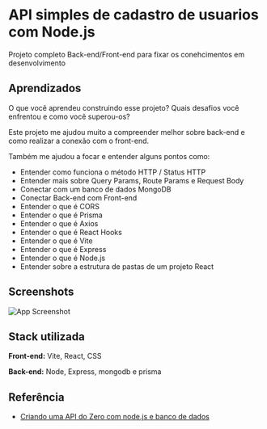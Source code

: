
# API simples de cadastro de usuarios com Node.js

Projeto completo Back-end/Front-end para fixar os conehcimentos em desenvolvimento



## Aprendizados

O que você aprendeu construindo esse projeto? Quais desafios você enfrentou e como você superou-os?

Este projeto me ajudou muito a compreender melhor sobre back-end e como realizar a conexão com o front-end.

Também me ajudou a focar e entender alguns pontos como:

  * Entender como funciona o método HTTP / Status HTTP
  * Entender mais sobre Query Params, Route Params e Request Body
  * Conectar com um banco de dados MongoDB
  * Conectar Back-end com Front-end
  * Entender o que é CORS
  * Entender o que é Prisma
  * Entender o que é Axios
  * Entender o que é React Hooks
  * Entender o que é Vite
  * Entender o que é Express
  * Entender o que é Node.js
  * Entender sobre a estrutura de pastas de um projeto React


## Screenshots

![App Screenshot](https://via.placeholder.com/468x300?text=App+Screenshot+Here)


## Stack utilizada

**Front-end:** Vite, React, CSS

**Back-end:** Node, Express, mongodb e prisma


## Referência
 - [Criando uma API do Zero com node.js e banco de dados](https://youtube.com/watch?v=PyrMT0GA3sE)

